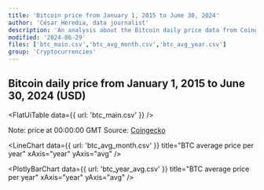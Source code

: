 ```yaml
---
title: 'Bitcoin price from January 1, 2015 to June 30, 2024'
author: 'César Heredia, data journalist'
description: 'An analysis about the Bitcoin daily price data from Coingecko'
modified: '2024-06-29'
files: ['btc_main.csv','btc_avg_month.csv','btc_avg_year.csv']
group: 'Cryptocurrencies'
---
```


## Bitcoin daily price from January 1, 2015 to June 30, 2024 (USD)

<FlatUiTable
  data={{
    url: 'btc_main.csv'
  }}
/>
    
Note: price at 00:00:00 GMT
Source: [Coingecko](https://www.coingecko.com/es/monedas/bitcoin/historical_data)

<LineChart
  data={{
    url: 'btc_avg_month.csv'
  }}
  title="BTC average price per year"
  xAxis="year"
  yAxis="avg"
/>

<PlotlyBarChart
  data={{
    url: 'btc_year_avg.csv'
  }}
  title="BTC average price per year"
  xAxis="year"
  yAxis="avg"
/>
